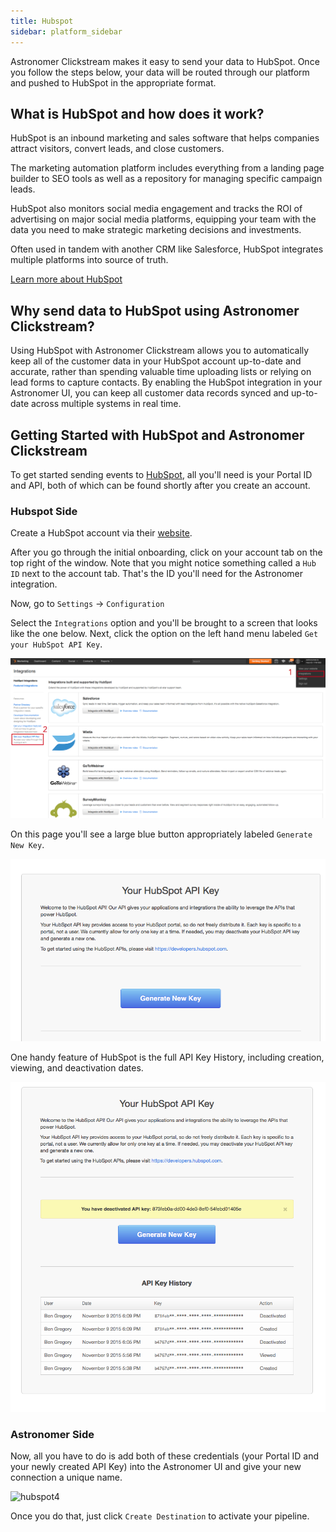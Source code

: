 ```yaml
---
title: Hubspot
sidebar: platform_sidebar
---
```

Astronomer Clickstream makes it easy to send your data to HubSpot. Once you follow the steps below, your data will be routed through our platform and pushed to HubSpot in the appropriate format.

## What is HubSpot and how does it work?

HubSpot is an inbound marketing and sales software that helps companies attract visitors, convert leads, and close customers.

The marketing automation platform includes everything from a landing page builder to SEO tools as well as a repository for managing specific campaign leads.

HubSpot also monitors social media engagement and tracks the ROI of advertising on major social media platforms, equipping your team with the data you need to make strategic marketing decisions and investments.

Often used in tandem with another CRM like Salesforce, HubSpot integrates multiple platforms into source of truth.

[Learn more about HubSpot](https://www.hubspot.com/)

## Why send data to HubSpot using Astronomer Clickstream?

Using HubSpot with Astronomer Clickstream allows you to automatically keep all of the customer data in your HubSpot account up-to-date and accurate, rather than spending valuable time uploading lists or relying on lead forms to capture contacts. By enabling the HubSpot integration in your Astronomer UI, you can keep all customer data records synced and up-to-date across multiple systems in real time.

## Getting Started with HubSpot and Astronomer Clickstream

To get started sending events to [HubSpot](http://www.hubspot.com), all you'll need is your Portal ID and API, both of which can be found shortly after you create an account.

### Hubspot Side

Create a HubSpot account via their [website](http://www.hubspot.com).

After you go through the initial onboarding, click on your account tab on the top right of the window. Note that you might notice something called a `Hub ID` next to the account tab. That's the ID you'll need for the Astronomer integration.

Now, go to `Settings` -> `Configuration`

Select the `Integrations` option and you'll be brought to a screen that looks like the one below. Next, click the option on the left hand menu labeled `Get your HubSpot API Key`.

![hubspot1](../../../images/hubspot1.png)

On this page you'll see a large blue button appropriately labeled `Generate New Key`.

![hubspot2](../../../images/hubspot2.png)

One handy feature of HubSpot is the full API Key History, including creation, viewing, and deactivation dates.

![hubspot3](../../../images/hubspot3.png)

### Astronomer Side

Now, all you have to do is add both of these credentials (your Portal ID and your newly created API Key) into the Astronomer UI and give your new connection a unique name.

![hubspot4](../../../images/hubspot4.gif)

Once you do that, just click `Create Destination` to activate your pipeline.
